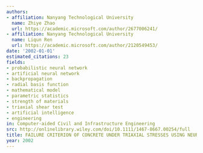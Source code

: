 ```yaml
---
authors:
- affiliation: Nanyang Technological University
  name: Zhiye Zhao
  url: https://academic.microsoft.com/author/2677006241/
- affiliation: Nanyang Technological University
  name: Liqun Ren
  url: https://academic.microsoft.com/author/2120549453/
date: '2002-01-01'
estimated_citations: 23
fields:
- probabilistic neural network
- artificial neural network
- backpropagation
- radial basis function
- mathematical model
- parametric statistics
- strength of materials
- triaxial shear test
- artificial intelligence
- engineering
in: Computer-aided Civil and Infrastructure Engineering
src: http://onlinelibrary.wiley.com/doi/10.1111/1467-8667.00254/full
title: FAILURE CRITERION OF CONCRETE UNDER TRIAXIAL STRESSES USING NEURAL NETWORKS
year: 2002
---
```

